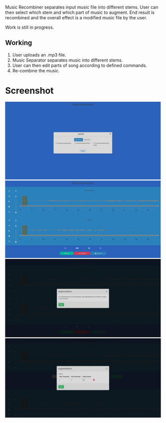 Music Recombiner separates input music file into different stems. User can then select which stem and which part of music to augment. End result is recombined and the overall effect is a modified music file by the user.

Work is still in progress.

## Working

1. User uploads an .mp3 file.
2. Music Separator separates music into different stems.
3. User can then edit parts of song according to defined commands.
4. Re-combine the music.

# Screenshot

![Example](img/mr_login.png "Login Page")
![Example](img/mr_augment_page.png "Augment Page")
![Example](img/mr_no_augmentations.png "No Augmentations Modal")
![Example](img/mr_augmentations.png "Augmentations Modal")
